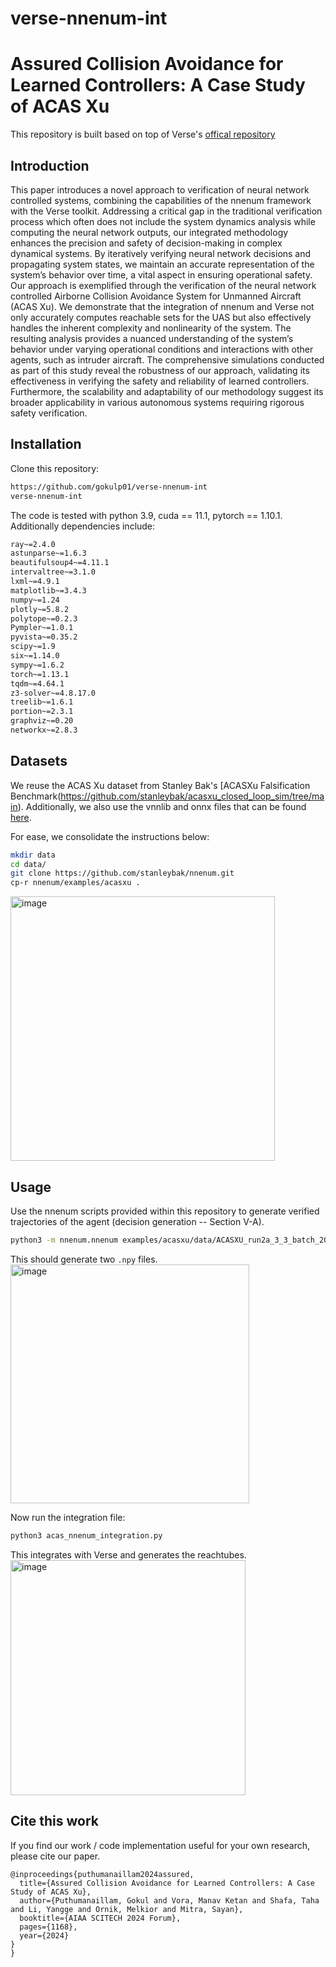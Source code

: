 # verse-nnenum-int
# Assured Collision Avoidance for Learned Controllers: A Case Study of ACAS Xu

This repository is built based on top of Verse's [offical repository]([https://github.com/googleinterns/IBRNet](https://github.com/AutoVerse-ai/Verse-library))


## Introduction

This paper introduces a novel approach to verification of neural network controlled systems, combining the capabilities of the nnenum framework with the Verse toolkit. Addressing a critical gap in the traditional verification process which often does not include the system dynamics analysis while computing the neural network outputs, our integrated methodology enhances the precision and safety of decision-making in complex dynamical systems. By iteratively verifying neural network decisions and propagating system states, we maintain an accurate representation of the system’s behavior over time, a vital aspect in ensuring operational safety.
Our approach is exemplified through the verification of the neural network controlled Airborne Collision Avoidance System for Unmanned Aircraft (ACAS Xu). We demonstrate that the integration of nnenum and Verse not only accurately computes reachable sets for the UAS but also effectively handles the inherent complexity and nonlinearity of the system. The resulting analysis provides a nuanced understanding of the system’s behavior under varying operational conditions and interactions with other agents, such as intruder aircraft. The comprehensive simulations conducted as part of this study reveal the robustness of our approach, validating its effectiveness in verifying the safety and reliability of learned controllers. Furthermore, the scalability and adaptability of our methodology suggest its broader applicability in various autonomous systems requiring rigorous safety verification.

## Installation

Clone this repository:

```bash
https://github.com/gokulp01/verse-nnenum-int
verse-nnenum-int
```

The code is tested with python 3.9, cuda == 11.1, pytorch == 1.10.1. Additionally dependencies include: 

```bash
ray~=2.4.0
astunparse~=1.6.3
beautifulsoup4~=4.11.1
intervaltree~=3.1.0
lxml~=4.9.1
matplotlib~=3.4.3
numpy~=1.24
plotly~=5.8.2
polytope~=0.2.3
Pympler~=1.0.1
pyvista~=0.35.2
scipy~=1.9
six~=1.14.0
sympy~=1.6.2
torch~=1.13.1
tqdm~=4.64.1
z3-solver~=4.8.17.0
treelib~=1.6.1
portion~=2.3.1
graphviz~=0.20
networkx~=2.8.3
```

## Datasets

We reuse the ACAS Xu dataset from Stanley Bak's [ACASXu Falsification Benchmark(https://github.com/stanleybak/acasxu_closed_loop_sim/tree/main). Additionally, we also use the vnnlib and onnx files that can be found [here](https://github.com/stanleybak/nnenum/blob/master/examples/acasxu/data/ACASXU_run2a_3_2_batch_2000.onnx). 

For ease, we consolidate the instructions below:
```bash
mkdir data
cd data/
git clone https://github.com/stanleybak/nnenum.git
cp-r nnenum/examples/acasxu .
```
<img width="423" alt="image" src="https://github.com/gokulp01/verse-nnenum-int/assets/43350089/53625011-1346-4a6c-8851-efeb541b3e9c">



## Usage
Use the nnenum scripts provided within this repository to generate verified trajectories of the agent (decision generation -- Section V-A). 
```bash
python3 -m nnenum.nnenum examples/acasxu/data/ACASXU_run2a_3_3_batch_2000.onnx examples/acasxu/data/prop_9.vnnlib
```
This should generate two `.npy` files. 
<img width="382" alt="image" src="https://github.com/gokulp01/verse-nnenum-int/assets/43350089/14d786fb-af33-4b19-853e-04dd454f8297">


Now run the integration file: 
```bash
python3 acas_nnenum_integration.py
```
This integrates with Verse and generates the reachtubes. 
<img width="376" alt="image" src="https://github.com/gokulp01/verse-nnenum-int/assets/43350089/59cd9581-013c-4f50-9996-ba007f71fad8">


## Cite this work

If you find our work / code implementation useful for your own research, please cite our paper.

```
@inproceedings{puthumanaillam2024assured,
  title={Assured Collision Avoidance for Learned Controllers: A Case Study of ACAS Xu},
  author={Puthumanaillam, Gokul and Vora, Manav Ketan and Shafa, Taha and Li, Yangge and Ornik, Melkior and Mitra, Sayan},
  booktitle={AIAA SCITECH 2024 Forum},
  pages={1168},
  year={2024}
}
}
```
